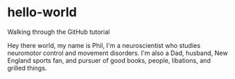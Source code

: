 # hello-world
Walking through the GitHub tutorial

Hey there world, my name is Phil, I'm a neuroscientist who studies neuromotor control and movement disorders.  I'm also a Dad, husband, New England sports fan, and pursuer of good books, people, libations, and grilled things.
